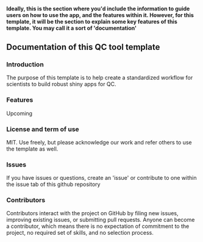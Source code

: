 #### Ideally, this is the section where you'd include the information to guide users on how to use the app, and the features within it. However, for this template, it will be the section to explain some key features of this template. You may call it a sort of 'documentation'


## Documentation of this QC tool template

### Introduction

The purpose of this template is to help create a standardized workflow for scientists to build robust shiny apps for QC. 

### Features

Upcoming

### License and term of use

MIT. Use freely, but please acknowledge our work and refer others to use the template as well.


### Issues

If you have issues or questions, create an 'issue' or contribute to one within the issue tab of this github repository


### Contributors

Contributors interact with the project on GitHub by filing new issues, improving existing issues, or submitting pull requests. Anyone can become a contributor, which means there is no expectation of commitment to the project, no required set of skills, and no selection process.


 



